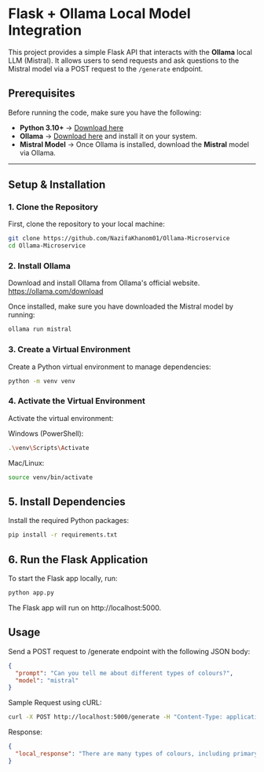 # Flask + Ollama Local Model Integration

This project provides a simple Flask API that interacts with the **Ollama** local LLM (Mistral). It allows users to send requests and ask questions to the Mistral model via a POST request to the `/generate` endpoint. 

## **Prerequisites**
Before running the code, make sure you have the following:
- **Python 3.10+** → [Download here](https://www.python.org/downloads/)
- **Ollama** → [Download here](https://ollama.com/download) and install it on your system.
- **Mistral Model** → Once Ollama is installed, download the **Mistral** model via Ollama.

---

## **Setup & Installation**

### **1. Clone the Repository**
First, clone the repository to your local machine:
```bash
git clone https://github.com/NazifaKhanom01/Ollama-Microservice
cd Ollama-Microservice
```

### **2. Install Ollama**
Download and install Ollama from Ollama's official website. https://ollama.com/download

Once installed, make sure you have downloaded the Mistral model by running:
```bash
ollama run mistral
```

### **3. Create a Virtual Environment**
Create a Python virtual environment to manage dependencies:
```bash
python -m venv venv
```

### **4. Activate the Virtual Environment**
Activate the virtual environment:

Windows (PowerShell):
```bash
.\venv\Scripts\Activate
```
Mac/Linux:
```bash
source venv/bin/activate
```
## **5. Install Dependencies**
Install the required Python packages:

```bash
pip install -r requirements.txt
```

## **6. Run the Flask Application**
To start the Flask app locally, run:

```bash
python app.py
```

The Flask app will run on http://localhost:5000.

## Usage
Send a POST request to /generate endpoint with the following JSON body:
```json
{
  "prompt": "Can you tell me about different types of colours?",
  "model": "mistral"
}
```
Sample Request using cURL:
```bash
curl -X POST http://localhost:5000/generate -H "Content-Type: application/json" -d '{"prompt": "Can you tell me about different types of colours?", "model": "mistral"}'
```
Response:
```json
{
  "local_response": "There are many types of colours, including primary colours like red, blue, and yellow..."
}
```